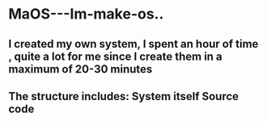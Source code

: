 # MaOS---Im-make-os..
I created my own system, I spent an hour of time , quite a lot for me since I create them in a maximum of 20-30 minutes
-----------------------------------------------------------------------------------------------------------------------
The structure includes:
System itself
Source code
------------------------------------------------------------------------------------------------------------------------

